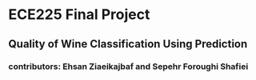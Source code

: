 # ECE225 Final Project

## Quality of Wine Classification Using Prediction

### contributors: Ehsan Ziaeikajbaf and Sepehr Foroughi Shafiei
